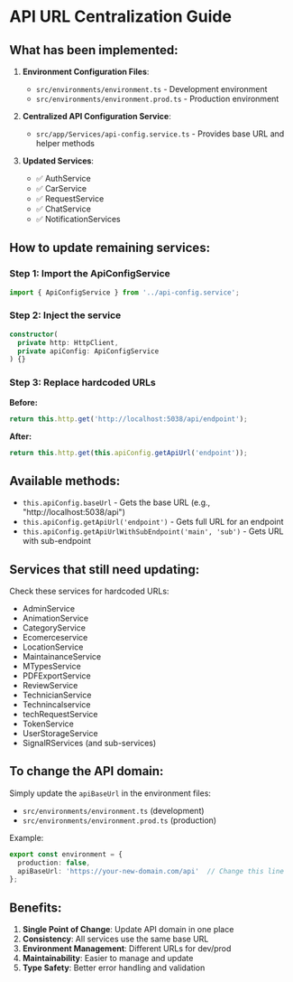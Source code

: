 # API URL Centralization Guide

## What has been implemented:

1. **Environment Configuration Files**:
   - `src/environments/environment.ts` - Development environment
   - `src/environments/environment.prod.ts` - Production environment

2. **Centralized API Configuration Service**:
   - `src/app/Services/api-config.service.ts` - Provides base URL and helper methods

3. **Updated Services**:
   - ✅ AuthService
   - ✅ CarService  
   - ✅ RequestService
   - ✅ ChatService
   - ✅ NotificationServices

## How to update remaining services:

### Step 1: Import the ApiConfigService
```typescript
import { ApiConfigService } from '../api-config.service';
```

### Step 2: Inject the service
```typescript
constructor(
  private http: HttpClient,
  private apiConfig: ApiConfigService
) {}
```

### Step 3: Replace hardcoded URLs
**Before:**
```typescript
return this.http.get('http://localhost:5038/api/endpoint');
```

**After:**
```typescript
return this.http.get(this.apiConfig.getApiUrl('endpoint'));
```

## Available methods:

- `this.apiConfig.baseUrl` - Gets the base URL (e.g., "http://localhost:5038/api")
- `this.apiConfig.getApiUrl('endpoint')` - Gets full URL for an endpoint
- `this.apiConfig.getApiUrlWithSubEndpoint('main', 'sub')` - Gets URL with sub-endpoint

## Services that still need updating:

Check these services for hardcoded URLs:
- AdminService
- AnimationService
- CategoryService
- Ecomerceservice
- LocationService
- MaintainanceService
- MTypesService
- PDFExportService
- ReviewService
- TechnicianService
- Technincalservice
- techRequestService
- TokenService
- UserStorageService
- SignalRServices (and sub-services)

## To change the API domain:

Simply update the `apiBaseUrl` in the environment files:
- `src/environments/environment.ts` (development)
- `src/environments/environment.prod.ts` (production)

Example:
```typescript
export const environment = {
  production: false,
  apiBaseUrl: 'https://your-new-domain.com/api'  // Change this line
};
```

## Benefits:

1. **Single Point of Change**: Update API domain in one place
2. **Consistency**: All services use the same base URL
3. **Environment Management**: Different URLs for dev/prod
4. **Maintainability**: Easier to manage and update
5. **Type Safety**: Better error handling and validation

